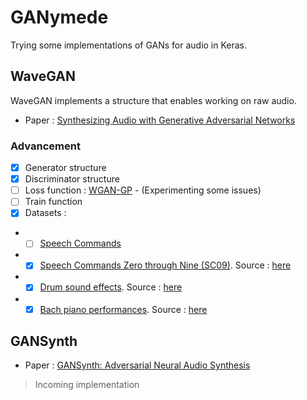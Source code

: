 # GANymede

Trying some implementations of GANs for audio in Keras.

## WaveGAN

WaveGAN implements a structure that enables working on raw audio.

- Paper : [Synthesizing Audio with Generative Adversarial Networks](https://arxiv.org/abs/1802.04208)

### Advancement
- [x] Generator structure
- [x] Discriminator structure
- [ ] Loss function : [WGAN-GP](https://arxiv.org/abs/1704.00028) - (Experimenting some issues)
- [ ] Train function
- [x] Datasets : 
- - [ ] [Speech Commands](https://arxiv.org/abs/1804.03209)
- - [x] [Speech Commands Zero through Nine (SC09)](http://deepyeti.ucsd.edu/cdonahue/wavegan/data/sc09.tar.gz). Source : [here](https://github.com/chrisdonahue/wavegan)
- - [x] [Drum sound effects](http://deepyeti.ucsd.edu/cdonahue/wavegan/data/drums.tar.gz). Source : [here](https://github.com/chrisdonahue/wavegan)
- - [x] [Bach piano performances](http://deepyeti.ucsd.edu/cdonahue/wavegan/data/mancini_piano.tar.gz). Source : [here](https://github.com/chrisdonahue/wavegan)

## GANSynth

- Paper : [GANSynth: Adversarial Neural Audio Synthesis](https://arxiv.org/abs/1902.08710)

> Incoming implementation
